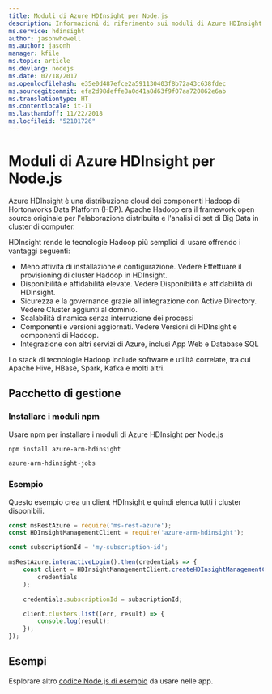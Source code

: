 ```yaml
---
title: Moduli di Azure HDInsight per Node.js
description: Informazioni di riferimento sui moduli di Azure HDInsight per Node.js
ms.service: hdinsight
author: jasonwhowell
ms.author: jasonh
manager: kfile
ms.topic: article
ms.devlang: nodejs
ms.date: 07/18/2017
ms.openlocfilehash: e35e0d487efce2a591130403f8b72a43c638fdec
ms.sourcegitcommit: efa2d98deffe8a0d41a8d63f9f07aa720862e6ab
ms.translationtype: HT
ms.contentlocale: it-IT
ms.lasthandoff: 11/22/2018
ms.locfileid: "52101726"
---
```

# <a name="azure-hdinsight-modules-for-nodejs"></a>Moduli di Azure HDInsight per Node.js

Azure HDInsight è una distribuzione cloud dei componenti Hadoop di Hortonworks Data Platform (HDP). Apache Hadoop era il framework open source originale per l'elaborazione distribuita e l'analisi di set di Big Data in cluster di computer.

HDInsight rende le tecnologie Hadoop più semplici di usare offrendo i vantaggi seguenti:
- Meno attività di installazione e configurazione. Vedere Effettuare il provisioning di cluster Hadoop in HDInsight.
- Disponibilità e affidabilità elevate. Vedere Disponibilità e affidabilità di HDInsight.
- Sicurezza e la governance grazie all'integrazione con Active Directory. Vedere Cluster aggiunti al dominio.
- Scalabilità dinamica senza interruzione dei processi
- Componenti e versioni aggiornati. Vedere Versioni di HDInsight e componenti di Hadoop.
- Integrazione con altri servizi di Azure, inclusi App Web e Database SQL

Lo stack di tecnologie Hadoop include software e utilità correlate, tra cui Apache Hive, HBase, Spark, Kafka e molti altri. 

## <a name="management-package"></a>Pacchetto di gestione

### <a name="install-the-npm-modules"></a>Installare i moduli npm

Usare npm per installare i moduli di Azure HDInsight per Node.js

```bash
npm install azure-arm-hdinsight
```

```bash
azure-arm-hdinsight-jobs
```

### <a name="example"></a>Esempio 

Questo esempio crea un client HDInsight e quindi elenca tutti i cluster disponibili. 

```javascript
const msRestAzure = require('ms-rest-azure');
const HDInsightManagementClient = require('azure-arm-hdinsight');

const subscriptionId = 'my-subscription-id';

msRestAzure.interactiveLogin().then(credentials => {
    const client = HDInsightManagementClient.createHDInsightManagementClient(
        credentials
    );

    credentials.subscriptionId = subscriptionId;

    client.clusters.list((err, result) => {
        console.log(result);
    });
});
```

## <a name="samples"></a>Esempi

Esplorare altro [codice Node.js di esempio](https://azure.microsoft.com/resources/samples/?platform=nodejs) da usare nelle app.
